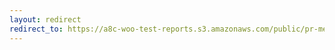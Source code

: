 ```yaml
---
layout: redirect
redirect_to: https://a8c-woo-test-reports.s3.amazonaws.com/public/pr-merge/45888/e2e/index.html
---
```

